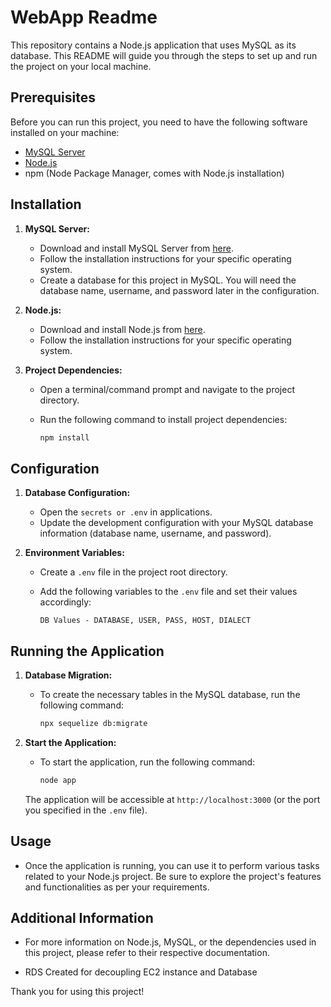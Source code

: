 # WebApp Readme

This repository contains a Node.js application that uses MySQL as its database. This README will guide you through the steps to set up and run the project on your local machine.

## Prerequisites

Before you can run this project, you need to have the following software installed on your machine:

- [MySQL Server](https://dev.mysql.com/downloads/mysql/)
- [Node.js](https://nodejs.org/)
- npm (Node Package Manager, comes with Node.js installation)

## Installation

1. **MySQL Server:**

   - Download and install MySQL Server from [here](https://dev.mysql.com/downloads/mysql/).
   - Follow the installation instructions for your specific operating system.
   - Create a database for this project in MySQL. You will need the database name, username, and password later in the configuration.

2. **Node.js:**

   - Download and install Node.js from [here](https://nodejs.org/).
   - Follow the installation instructions for your specific operating system.

3. **Project Dependencies:**

   - Open a terminal/command prompt and navigate to the project directory.
   - Run the following command to install project dependencies:

     ```bash
     npm install
     ```

## Configuration

1. **Database Configuration:**

   - Open the `secrets or .env` in applications.
   - Update the development configuration with your MySQL database information (database name, username, and password).

2. **Environment Variables:**

   - Create a `.env` file in the project root directory.
   - Add the following variables to the `.env` file and set their values accordingly:

     ```
     DB Values - DATABASE, USER, PASS, HOST, DIALECT
     ```

## Running the Application

1. **Database Migration:**

   - To create the necessary tables in the MySQL database, run the following command:

     ```bash
     npx sequelize db:migrate
     ```

2. **Start the Application:**

   - To start the application, run the following command:

     ```bash
     node app
     ```

   The application will be accessible at `http://localhost:3000` (or the port you specified in the `.env` file).

## Usage

- Once the application is running, you can use it to perform various tasks related to your Node.js project. Be sure to explore the project's features and functionalities as per your requirements.

## Additional Information

- For more information on Node.js, MySQL, or the dependencies used in this project, please refer to their respective documentation.

- RDS Created for decoupling EC2 instance and Database

Thank you for using this project!
